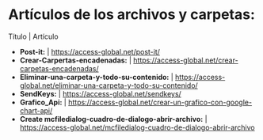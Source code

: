 # Artículos de los archivos y carpetas:

 Título | Artículo
* **Post-it:** | https://access-global.net/post-it/
* **Crear-Carpertas-encadenadas:** | https://access-global.net/crear-carpetas-encadenadas/
* **Eliminar-una-carpeta-y-todo-su-contenido:** | https://access-global.net/eliminar-una-carpeta-y-todo-su-contenido/
* **SendKeys:** | https://access-global.net/sendkeys/
* **Grafico_Api:** | https://access-global.net/crear-un-grafico-con-google-chart-api/
* **Create mcfiledialog-cuadro-de-dialogo-abrir-archivo:** | https://access-global.net/mcfiledialog-cuadro-de-dialogo-abrir-archivo
